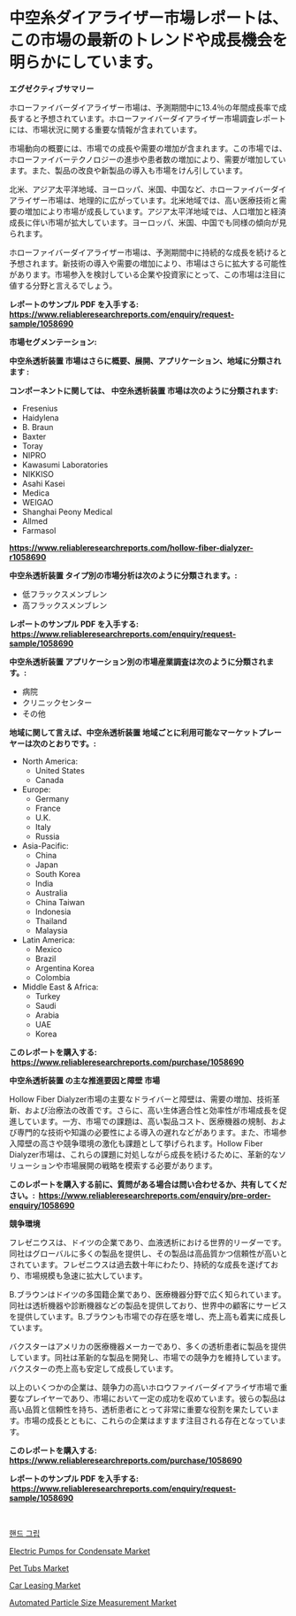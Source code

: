 <p><h1>中空糸ダイアライザー市場レポートは、この市場の最新のトレンドや成長機会を明らかにしています。</h1></p><p><strong>エグゼクティブサマリー</strong></p>
<p><p>ホローファイバーダイアライザー市場は、予測期間中に13.4％の年間成長率で成長すると予想されています。ホローファイバーダイアライザー市場調査レポートには、市場状況に関する重要な情報が含まれています。</p><p>市場動向の概要には、市場での成長や需要の増加が含まれます。この市場では、ホローファイバーテクノロジーの進歩や患者数の増加により、需要が増加しています。また、製品の改良や新製品の導入も市場をけん引しています。</p><p>北米、アジア太平洋地域、ヨーロッパ、米国、中国など、ホローファイバーダイアライザー市場は、地理的に広がっています。北米地域では、高い医療技術と需要の増加により市場が成長しています。アジア太平洋地域では、人口増加と経済成長に伴い市場が拡大しています。ヨーロッパ、米国、中国でも同様の傾向が見られます。</p><p>ホローファイバーダイアライザー市場は、予測期間中に持続的な成長を続けると予想されます。新技術の導入や需要の増加により、市場はさらに拡大する可能性があります。市場参入を検討している企業や投資家にとって、この市場は注目に値する分野と言えるでしょう。</p></p>
<p><strong>レポートのサンプル PDF を入手する: <a href="https://www.reliableresearchreports.com/enquiry/request-sample/1058690">https://www.reliableresearchreports.com/enquiry/request-sample/1058690</a></strong></p>
<p><strong>市場セグメンテーション:</strong></p>
<p><strong> 中空糸透析装置 市場はさらに概要、展開、アプリケーション、地域に分類されます :</strong></p>
<p><strong>コンポーネントに関しては、 中空糸透析装置 市場は次のように分類されます: &nbsp;</strong></p>
<p><ul><li>Fresenius</li><li>Haidylena</li><li>B. Braun</li><li>Baxter</li><li>Toray</li><li>NIPRO</li><li>Kawasumi Laboratories</li><li>NIKKISO</li><li>Asahi Kasei</li><li>Medica</li><li>WEIGAO</li><li>Shanghai Peony Medical</li><li>Allmed</li><li>Farmasol</li></ul></p>
<p><strong><a href="https://www.reliableresearchreports.com/hollow-fiber-dialyzer-r1058690">https://www.reliableresearchreports.com/hollow-fiber-dialyzer-r1058690</a></strong></p>
<p><strong> 中空糸透析装置 タイプ別の市場分析は次のように分類されます。:</strong></p>
<p><ul><li>低フラックスメンブレン</li><li>高フラックスメンブレン</li></ul></p>
<p><strong>レポートのサンプル PDF を入手する: &nbsp;<a href="https://www.reliableresearchreports.com/enquiry/request-sample/1058690">https://www.reliableresearchreports.com/enquiry/request-sample/1058690</a></strong></p>
<p><strong> 中空糸透析装置 アプリケーション別の市場産業調査は次のように分類されます。:</strong></p>
<p><ul><li>病院</li><li>クリニックセンター</li><li>その他</li></ul></p>
<p><strong>地域に関して言えば、中空糸透析装置 地域ごとに利用可能なマーケットプレーヤーは次のとおりです。:</strong></p>
<p><ul>
    <li>
        North America:
        <ul>
            <li>United States</li>
            <li>Canada</li>
        </ul>
    </li>
    <li>
        Europe:
        <ul>
            <li>Germany</li>
            <li>France</li>
            <li>U.K.</li>
            <li>Italy</li>
            <li>Russia</li>
        </ul>
    </li>
    <li>
        Asia-Pacific:
        <ul>
            <li>China</li>
            <li>Japan</li>
            <li>South Korea</li>
            <li>India</li>
            <li>Australia</li>
            <li>China Taiwan</li>
            <li>Indonesia</li>
            <li>Thailand</li>
            <li>Malaysia</li>
        </ul>
    </li>
    <li>
        Latin America:
        <ul>
            <li>Mexico</li>
            <li>Brazil</li>
            <li>Argentina Korea</li>
            <li>Colombia</li>
        </ul>
    </li>
    <li>
        Middle East & Africa:
        <ul>
            <li>Turkey</li>
            <li>Saudi</li>
            <li>Arabia</li>
            <li>UAE</li>
            <li>Korea</li>
        </ul>
    </li>
    </ul></p>
<p><strong>このレポートを購入する: &nbsp;<a href="https://www.reliableresearchreports.com/purchase/1058690">https://www.reliableresearchreports.com/purchase/1058690</a></strong></p>
<p><strong>中空糸透析装置 の主な推進要因と障壁 市場</strong></p>
<p><p>Hollow Fiber Dialyzer市場の主要なドライバーと障壁は、需要の増加、技術革新、および治療法の改善です。さらに、高い生体適合性と効率性が市場成長を促進しています。一方、市場での課題は、高い製品コスト、医療機器の規制、および専門的な技術や知識の必要性による導入の遅れなどがあります。また、市場参入障壁の高さや競争環境の激化も課題として挙げられます。Hollow Fiber Dialyzer市場は、これらの課題に対処しながら成長を続けるために、革新的なソリューションや市場展開の戦略を模索する必要があります。</p></p>
<p><strong>このレポートを購入する前に、質問がある場合は問い合わせるか、共有してください。:&nbsp; <a href="https://www.reliableresearchreports.com/enquiry/pre-order-enquiry/1058690">https://www.reliableresearchreports.com/enquiry/pre-order-enquiry/1058690</a></strong></p>
<p><strong>競争環境</strong></p>
<p><p>フレゼニウスは、ドイツの企業であり、血液透析における世界的リーダーです。同社はグローバルに多くの製品を提供し、その製品は高品質かつ信頼性が高いとされています。フレゼニウスは過去数十年にわたり、持続的な成長を遂げており、市場規模も急速に拡大しています。</p><p>B.ブラウンはドイツの多国籍企業であり、医療機器分野で広く知られています。同社は透析機器や診断機器などの製品を提供しており、世界中の顧客にサービスを提供しています。B.ブラウンも市場での存在感を増し、売上高も着実に成長しています。</p><p>バクスターはアメリカの医療機器メーカーであり、多くの透析患者に製品を提供しています。同社は革新的な製品を開発し、市場での競争力を維持しています。バクスターの売上高も安定して成長しています。</p><p>以上のいくつかの企業は、競争力の高いホロウファイバーダイアライザ市場で重要なプレイヤーであり、市場において一定の成功を収めています。彼らの製品は高い品質と信頼性を持ち、透析患者にとって非常に重要な役割を果たしています。市場の成長とともに、これらの企業はますます注目される存在となっています。</p></p>
<p><strong>このレポートを購入する: &nbsp; <a href="https://www.reliableresearchreports.com/purchase/1058690">https://www.reliableresearchreports.com/purchase/1058690</a></strong></p>
<p><strong>レポートのサンプル PDF を入手する: &nbsp;<a href="https://www.reliableresearchreports.com/enquiry/request-sample/1058690">https://www.reliableresearchreports.com/enquiry/request-sample/1058690</a></strong><strong></strong></p>
<p>&nbsp;</p>
<p><p><a href="https://github.com/KellyLyncyh543964/Market-Research-Report-List-1/blob/main/141174963872.md">핸드 그립</a></p><p><a href="https://github.com/arionmp/Market-Research-Report-List-3/blob/main/electric-pumps-for-condensate-market.md">Electric Pumps for Condensate Market</a></p><p><a href="https://issuu.com/reportprime-2/docs/pet-tubs-market-size-2030.pptx">Pet Tubs Market</a></p><p><a href="https://www.linkedin.com/pulse/car-leasing-market-competitive-analysis-trends-forecast-xumfc">Car Leasing Market</a></p><p><a href="https://github.com/lataunyatinikmelvin59ilbd0dv/Market-Research-Report-List-2/blob/main/automated-particle-size-measurement-market.md">Automated Particle Size Measurement Market</a></p></p>